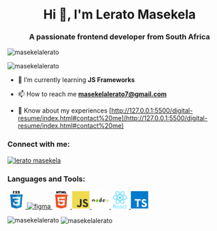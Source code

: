 <h1 align="center">Hi 👋, I'm Lerato Masekela</h1>
<h3 align="center">A passionate frontend developer from South Africa</h3>
<p align="centre"> <img src="https://cdn.dribbble.com/users/2704414/screenshots/7466903/selfportrait.gif" alt="masekelalerato" height="160" width="280" /> </p>
<p align="left"> <img src="https://komarev.com/ghpvc/?username=masekelalerato&label=Profile%20views&color=0e75b6&style=flat" alt="masekelalerato" /> </p>

- 🌱 I’m currently learning **JS Frameworks**

- 📫 How to reach me **masekelalerato7@gmail.com**

- 📄 Know about my experiences [http://127.0.0.1:5500/digital-resume/index.html#contact%20me](http://127.0.0.1:5500/digital-resume/index.html#contact%20me)

<h3 align="left">Connect with me:</h3>
<p align="left">
<a href="https://linkedin.com/in/lerato masekela" target="blank"><img align="center" src="https://raw.githubusercontent.com/rahuldkjain/github-profile-readme-generator/master/src/images/icons/Social/linked-in-alt.svg" alt="lerato masekela" height="30" width="40" /></a>
</p>

<h3 align="left">Languages and Tools:</h3>
<p align="left"> <a href="https://www.w3schools.com/css/" target="_blank" rel="noreferrer"> <img src="https://raw.githubusercontent.com/devicons/devicon/master/icons/css3/css3-original-wordmark.svg" alt="css3" width="40" height="40"/> </a> <a href="https://www.figma.com/" target="_blank" rel="noreferrer"> <img src="https://www.vectorlogo.zone/logos/figma/figma-icon.svg" alt="figma" width="40" height="40"/> </a> <a href="https://www.w3.org/html/" target="_blank" rel="noreferrer"> <img src="https://raw.githubusercontent.com/devicons/devicon/master/icons/html5/html5-original-wordmark.svg" alt="html5" width="40" height="40"/> </a> <a href="https://developer.mozilla.org/en-US/docs/Web/JavaScript" target="_blank" rel="noreferrer"> <img src="https://raw.githubusercontent.com/devicons/devicon/master/icons/javascript/javascript-original.svg" alt="javascript" width="40" height="40"/> </a> <a href="https://nodejs.org" target="_blank" rel="noreferrer"> <img src="https://raw.githubusercontent.com/devicons/devicon/master/icons/nodejs/nodejs-original-wordmark.svg" alt="nodejs" width="40" height="40"/> </a> <a href="https://reactjs.org/" target="_blank" rel="noreferrer"> <img src="https://raw.githubusercontent.com/devicons/devicon/master/icons/react/react-original-wordmark.svg" alt="react" width="40" height="40"/> </a> <a href="https://www.typescriptlang.org/" target="_blank" rel="noreferrer"> <img src="https://raw.githubusercontent.com/devicons/devicon/master/icons/typescript/typescript-original.svg" alt="typescript" width="40" height="40"/> </a> </p>

<p><img align="left" src="https://github-readme-stats.vercel.app/api/top-langs?username=masekelalerato&show_icons=true&locale=en&layout=compact" alt="masekelalerato" /></p>

<p>&nbsp;<img align="center" src="https://github-readme-stats.vercel.app/api?username=masekelalerato&show_icons=true&locale=en" alt="masekelalerato" /></p>



